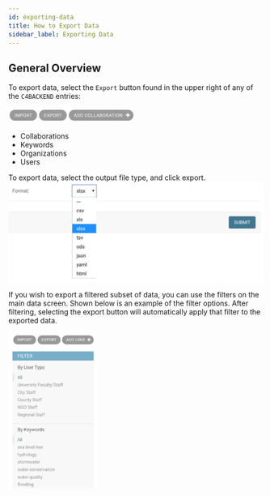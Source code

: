 ```yaml
---
id: exporting-data
title: How to Export Data
sidebar_label: Exporting Data
---
```



## General Overview

To export data, select the `Export` button found in the upper right of any of
the `C4BACKEND` entries:

<!-- ![Import Button](assets/importing-data/import-button.jpg) -->
<img src="assets/importing-data/import-button.jpg" alt="Import Button" width="50%">

* Collaborations
* Keywords
* Organizations
* Users

To export data, select the output file type, and click export.
![export-screen](assets/exporting-data/export-screen.jpg)

If you wish to export a filtered subset of data, you can use the filters on the
main data screen. Shown below is an example of the filter options. After
filtering, selecting the export button will automatically apply that filter to
the exported data.

<!-- ![filter-screen](assets/exporting-data/filter-screen.jpg) -->
<img src="assets/exporting-data/filter-screen.jpg" alt="Import Button" width="35%">

<!-- Mention about filtering... -->

